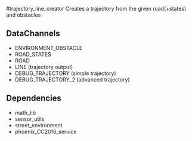 #trajectory_line_creator
Creates a trajectory from the given road(+states) and obstacles

## DataChannels
- ENVIRONMENT_OBSTACLE
- ROAD_STATES
- ROAD
- LINE (trajectory output)
- DEBUG_TRAJECTORY (simple trajectory)
- DEBUG_TRAJECTORY_2 (advanced trajectory)

## Dependencies
 * math_lib 
 * sensor_utils 
 * street_environment 
 * phoenix_CC2016_service
